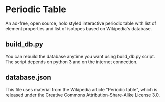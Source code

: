 Periodic Table
==============

An ad-free, open source, holo styled interactive periodic table with list of element properties and list of isotopes based on Wikipedia's database.

build_db.py
-----------

You can rebuild the database anytime you want using build_db.py script. The script depends on python 3 and on the internet connection.

database.json
-------------

This file uses material from the Wikipedia article "Periodic table", which is released under the Creative Commons Attribution-Share-Alike License 3.0.
